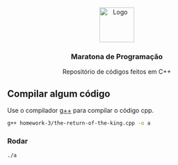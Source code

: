 <!-- PROJECT LOGO -->
<br />
<p align="center">
  <a href="https://github.com/marcos-bah/maratona-programacao">
    <img src="https://upload.wikimedia.org/wikipedia/commons/a/ab/EFEI_logo.png" alt="Logo" width="80" height="80">
  </a>

  <h3 align="center">Maratona de Programação</h3>

  <p align="center">
    Repositório de códigos feitos em C++
    <br />
   
  </p>
</p>

## Compilar algum código

Use o compilador [g++](https://gcc.gnu.org/) para compilar o código cpp.

```bash
g++ homework-3/the-return-of-the-king.cpp -o a
```

### Rodar

```bash
./a
```
